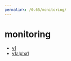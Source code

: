 ```yaml
---
permalink: /0.65/monitoring/
---
```


# monitoring



* [v1](v1/index.md)
* [v1alpha1](v1alpha1/index.md)